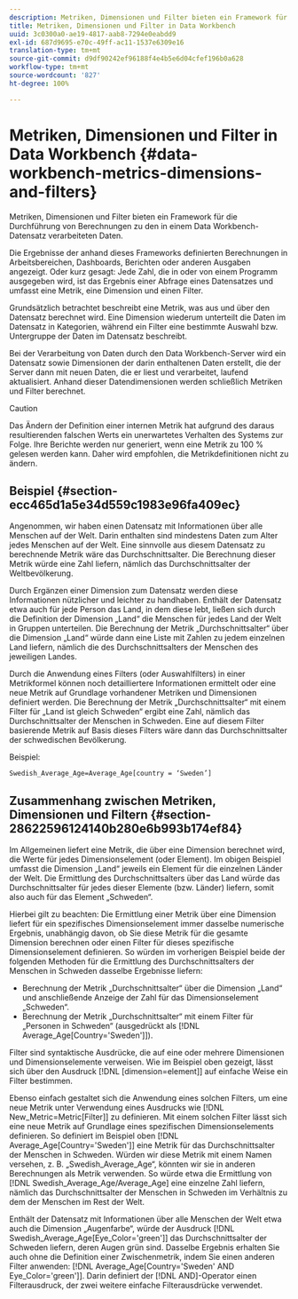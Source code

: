 ```yaml
---
description: Metriken, Dimensionen und Filter bieten ein Framework für die Durchführung von Berechnungen zu den in einem Data Workbench-Datensatz verarbeiteten Daten.
title: Metriken, Dimensionen und Filter in Data Workbench
uuid: 3c0300a0-ae19-4817-aab8-7294e0eabdd9
exl-id: 687d9695-e70c-49ff-ac11-1537e6309e16
translation-type: tm+mt
source-git-commit: d9df90242ef96188f4e4b5e6d04cfef196b0a628
workflow-type: tm+mt
source-wordcount: '827'
ht-degree: 100%

---
```


# Metriken, Dimensionen und Filter in Data Workbench {#data-workbench-metrics-dimensions-and-filters}

Metriken, Dimensionen und Filter bieten ein Framework für die Durchführung von Berechnungen zu den in einem Data Workbench-Datensatz verarbeiteten Daten.

Die Ergebnisse der anhand dieses Frameworks definierten Berechnungen in Arbeitsbereichen, Dashboards, Berichten oder anderen Ausgaben angezeigt. Oder kurz gesagt: Jede Zahl, die in oder von einem Programm ausgegeben wird, ist das Ergebnis einer Abfrage eines Datensatzes und umfasst eine Metrik, eine Dimension und einen Filter.

Grundsätzlich betrachtet beschreibt eine Metrik, was aus und über den Datensatz berechnet wird. Eine Dimension wiederum unterteilt die Daten im Datensatz in Kategorien, während ein Filter eine bestimmte Auswahl bzw. Untergruppe der Daten im Datensatz beschreibt.

Bei der Verarbeitung von Daten durch den Data Workbench-Server wird ein Datensatz sowie Dimensionen der darin enthaltenen Daten erstellt, die der Server dann mit neuen Daten, die er liest und verarbeitet, laufend aktualisiert. Anhand dieser Datendimensionen werden schließlich Metriken und Filter berechnet.

>[!CAUTION]
>
>Das Ändern der Definition einer internen Metrik hat aufgrund des daraus resultierenden falschen Werts ein unerwartetes Verhalten des Systems zur Folge. Ihre Berichte werden nur generiert, wenn eine Metrik zu 100 % gelesen werden kann. Daher wird empfohlen, die Metrikdefinitionen nicht zu ändern.

## Beispiel {#section-ecc465d1a5e34d559c1983e96fa409ec}

Angenommen, wir haben einen Datensatz mit Informationen über alle Menschen auf der Welt. Darin enthalten sind mindestens Daten zum Alter jedes Menschen auf der Welt. Eine sinnvolle aus diesem Datensatz zu berechnende Metrik wäre das Durchschnittsalter. Die Berechnung dieser Metrik würde eine Zahl liefern, nämlich das Durchschnittsalter der Weltbevölkerung.

Durch Ergänzen einer Dimension zum Datensatz werden diese Informationen nützlicher und leichter zu handhaben. Enthält der Datensatz etwa auch für jede Person das Land, in dem diese lebt, ließen sich durch die Definition der Dimension „Land“ die Menschen für jedes Land der Welt in Gruppen unterteilen. Die Berechnung der Metrik „Durchschnittsalter“ über die Dimension „Land“ würde dann eine Liste mit Zahlen zu jedem einzelnen Land liefern, nämlich die des Durchschnittsalters der Menschen des jeweiligen Landes.

Durch die Anwendung eines Filters (oder Auswahlfilters) in einer Metrikformel können noch detailliertere Informationen ermittelt oder eine neue Metrik auf Grundlage vorhandener Metriken und Dimensionen definiert werden. Die Berechnung der Metrik „Durchschnittsalter“ mit einem Filter für „Land ist gleich Schweden“ ergibt eine Zahl, nämlich das Durchschnittsalter der Menschen in Schweden. Eine auf diesem Filter basierende Metrik auf Basis dieses Filters wäre dann das Durchschnittsalter der schwedischen Bevölkerung.

Beispiel:

```
Swedish_Average_Age=Average_Age[country = ‘Sweden’]
```

## Zusammenhang zwischen Metriken, Dimensionen und Filtern {#section-28622596124140b280e6b993b174ef84}

Im Allgemeinen liefert eine Metrik, die über eine Dimension berechnet wird, die Werte für jedes Dimensionselement (oder Element). Im obigen Beispiel umfasst die Dimension „Land“ jeweils ein Element für die einzelnen Länder der Welt. Die Ermittlung des Durchschnittsalters über das Land würde das Durchschnittsalter für jedes dieser Elemente (bzw. Länder) liefern, somit also auch für das Element „Schweden“.

Hierbei gilt zu beachten: Die Ermittlung einer Metrik über eine Dimension liefert für ein spezifisches Dimensionselement immer dasselbe numerische Ergebnis, unabhängig davon, ob Sie diese Metrik für die gesamte Dimension berechnen oder einen Filter für dieses spezifische Dimensionselement definieren. So würden im vorherigen Beispiel beide der folgenden Methoden für die Ermittlung des Durchschnittsalters der Menschen in Schweden dasselbe Ergebnisse liefern:

* Berechnung der Metrik „Durchschnittsalter“ über die Dimension „Land“ und anschließende Anzeige der Zahl für das Dimensionselement „Schweden“.
* Berechnung der Metrik „Durchschnittsalter“ mit einem Filter für „Personen in Schweden“ (ausgedrückt als [!DNL Average_Age[Country=&#39;Sweden&#39;]]).

Filter sind syntaktische Ausdrücke, die auf eine oder mehrere Dimensionen und Dimensionselemente verweisen. Wie im Beispiel oben gezeigt, lässt sich über den Ausdruck [!DNL [dimension=element]] auf einfache Weise ein Filter bestimmen.

Ebenso einfach gestaltet sich die Anwendung eines solchen Filters, um eine neue Metrik unter Verwendung eines Ausdrucks wie [!DNL New_Metric=Metric[Filter]] zu definieren. Mit einem solchen Filter lässt sich eine neue Metrik auf Grundlage eines spezifischen Dimensionselements definieren. So definiert im Beispiel oben [!DNL Average_Age[Country=&#39;Sweden&#39;]] eine Metrik für das Durchschnittsalter der Menschen in Schweden. Würden wir diese Metrik mit einem Namen versehen, z. B. „Swedish_Average_Age“, könnten wir sie in anderen Berechnungen als Metrik verwenden. So würde etwa die Ermittlung von [!DNL Swedish_Average_Age/Average_Age] eine einzelne Zahl liefern, nämlich das Durchschnittsalter der Menschen in Schweden im Verhältnis zu dem der Menschen im Rest der Welt.

Enthält der Datensatz mit Informationen über alle Menschen der Welt etwa auch die Dimension „Augenfarbe“, würde der Ausdruck [!DNL Swedish_Average_Age[Eye_Color=&#39;green&#39;]] das Durchschnittsalter der Schweden liefern, deren Augen grün sind. Dasselbe Ergebnis erhalten Sie auch ohne die Definition einer Zwischenmetrik, indem Sie einen anderen Filter anwenden: [!DNL Average_Age[Country=&#39;Sweden&#39; AND Eye_Color=&#39;green&#39;]]. Darin definiert der [!DNL AND]-Operator einen Filterausdruck, der zwei weitere einfache Filterausdrücke verwendet.
